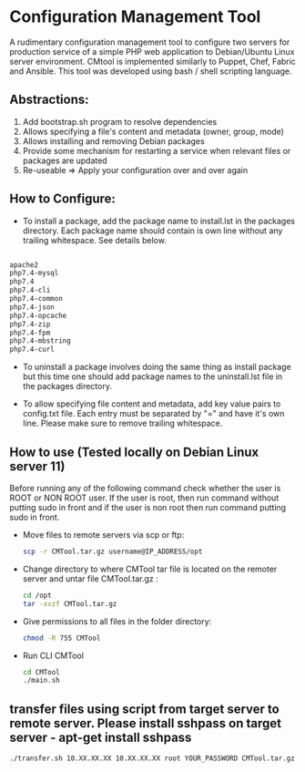 # Configuration Management Tool

A rudimentary configuration management tool to configure two servers for production service of a simple PHP web application to Debian/Ubuntu Linux server environment. CMtool is implemented similarly to Puppet, Chef, Fabric and Ansible. This tool was developed using bash / shell scripting language.

## Abstractions:

1.  Add bootstrap.sh program to resolve dependencies
2.  Allows specifying a file's content and metadata (owner, group, mode)
3.  Allows installing and removing Debian packages
4.  Provide some mechanism for restarting a service when relevant files or packages are updated
5.  Re-useable => Apply your configuration over and over again

## How to Configure:

- To install a package, add the package name to install.lst in the packages directory. Each package name should contain is own line without any trailing whitespace. See details below.

```bash

apache2
php7.4-mysql
php7.4
php7.4-cli
php7.4-common
php7.4-json
php7.4-opcache
php7.4-zip
php7.4-fpm
php7.4-mbstring
php7.4-curl

```

- To uninstall a package involves doing the same thing as install package but this time one should add package names to the uninstall.lst file in the packages directory.

- To allow specifying file content and metadata, add key value pairs to config.txt file. Each entry must be separated by "=" and have it's own line. Please make sure to remove trailing whitespace.

## How to use (Tested locally on Debian Linux server 11)

Before running any of the following command check whether the user is ROOT or NON ROOT user. If the user is root, then run command
without putting sudo in front and if the user is non root then run command putting sudo in front.

- Move files to remote servers via scp or ftp:

  ```bash
  scp -r CMTool.tar.gz username@IP_ADDRESS/opt
  ```

- Change directory to where CMTool tar file is located on the remoter server and untar file CMTool.tar.gz :

  ```bash
  cd /opt
  tar -xvzf CMTool.tar.gz

  ```

- Give permissions to all files in the folder directory:

  ```bash
  chmod -R 755 CMTool
  ```

- Run CLI CMTool
  ```bash
  cd CMTool
  ./main.sh
  ```

## transfer files using script from target server to remote server. Please install sshpass on target server - apt-get install sshpass

```bash
./transfer.sh 10.XX.XX.XX 10.XX.XX.XX root YOUR_PASSWORD CMTool.tar.gz /opt
```
